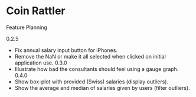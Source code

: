 # Coin Rattler

Feature Planning

0.2.5
  - Fix annual salary input button for iPhones.
  - Remove the NaN or make it all selected when clicked on initial application use.
0.3.0
  - Illustrate how bad the consultants should feel using a gauge graph.
0.4.0
  - Show box-plot with provided (Swiss) salaries (display outliers).
  - Show the average and median of salaries given by users (filter outliers).

